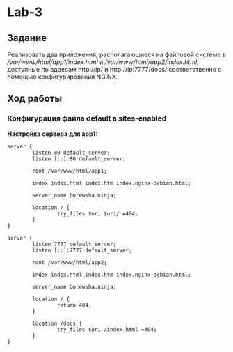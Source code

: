 # Lab-3
## Задание
Реализовать два приложения, располагающиеся на файловой системе в */var/www/html/app1/index.html* и  */var/www/html/app2/index.html*, доступные по адресам http://ip/ и http://ip:7777/docs/ соответственно с помощью конфигурирования NGINX.

## Ход работы

### Конфигурация файла default в sites-enabled
**Настройка сервера для app1:**
```
server {
        listen 80 default_server;
        listen [::]:80 default_server;

        root /var/www/html/app1;

        index index.html index.htm index.nginx-debian.html;

        server_name borewsha.ninja;

        location / {
                try_files $uri $uri/ =404;
        }
}

server {
        listen 7777 default_server;
        listen [::]:7777 default_server;

        root /var/www/html/app2;

        index index.html index.htm index.nginx-debian.html;

        server_name borewsha.ninja;

        location / {
                return 404;
        }

        location /docs {
                try_files $uri /index.html =404;
        }
}
```

